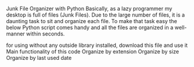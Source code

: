 Junk File Organizer with Python
Basically, as a lazy programmer my desktop is full of files (Junk Files). Due to the large number of files, it is a daunting task to sit and organize each file. To make that task easy the below Python script comes handy and all the files are organized in a well-manner within seconds.

for using without any outside library installed, download this file and use it
Main functionality of this code
Organize by extension
Organize by size
Organize by last used date
